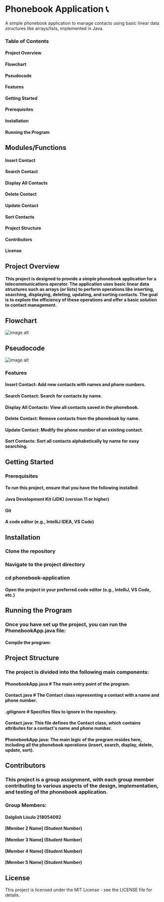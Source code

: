 # Phonebook Application 📞

A simple phonebook application to manage contacts using basic linear data structures like arrays/lists, implemented in Java.

### Table of Contents
#### Project Overview
#### Flowchart
#### Pseudocode
#### Features
#### Getting Started
#### Prerequisites
#### Installation
#### Running the Program

## Modules/Functions

#### Insert Contact
#### Search Contact
#### Display All Contacts
#### Delete Contact
#### Update Contact
#### Sort Contacts
#### Project Structure
#### Contributors
#### License

## Project Overview
#### This project is designed to provide a simple phonebook application for a telecommunications operator. The application uses basic linear data structures such as arrays (or lists) to perform operations like inserting, searching, displaying, deleting, updating, and sorting contacts. The goal is to explore the efficiency of these operations and offer a basic solution to contact management.

## Flowchart
![image alt](https://github.com/FOXHOUND27/Phonebook-Application/blob/798de84943218bc8dd2e248b3d32a8803dbf0a5c/DSA%20Diagram.jpg)

## Pseudocode
![image alt](https://github.com/FOXHOUND27/Phonebook-Application/blob/d864203881ed08ba947e00540c20154824e38535/Pseuduocode.jpg)


### Features
#### Insert Contact: Add new contacts with names and phone numbers.
#### Search Contact: Search for contacts by name.
#### Display All Contacts: View all contacts saved in the phonebook.
#### Delete Contact: Remove contacts from the phonebook by name.
#### Update Contact: Modify the phone number of an existing contact.
#### Sort Contacts: Sort all contacts alphabetically by name for easy searching.

## Getting Started
### Prerequisites
#### To run this project, ensure that you have the following installed:

#### Java Development Kit (JDK) (version 11 or higher)
#### Git
#### A code editor (e.g., IntelliJ IDEA, VS Code)

## Installation
### Clone the repository
### Navigate to the project directory
### cd phonebook-application
#### Open the project in your preferred code editor (e.g., IntelliJ, VS Code, etc.)

## Running the Program
### Once you have set up the project, you can run the PhonebookApp.java file:

#### Compile the program:



## Project Structure
### The project is divided into the following main components:

#### PhonebookApp.java   # The main entry point of the program.
#### Contact.java        # The Contact class representing a contact with a name and phone number.

#### .gitignore          # Specifies files to ignore in the repository.

#### Contact.java: This file defines the Contact class, which contains attributes for a contact's name and phone number.

#### PhonebookApp.java: The main logic of the program resides here, including all the phonebook operations (insert, search, display, delete, update, sort).

## Contributors
### This project is a group assignment, with each group member contributing to various aspects of the design, implementation, and testing of the phonebook application.

### Group Members:
#### Dalglish Lisulo 218054092
#### [Member 2 Name] (Student Number)
#### [Member 3 Name] (Student Number)
#### [Member 4 Name] (Student Number)
#### [Member 5 Name] (Student Number)

## License
This project is licensed under the MIT License - see the LICENSE file for details.

